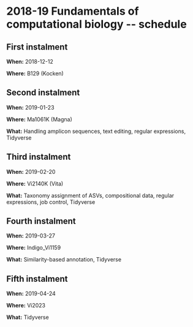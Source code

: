 # 2018-19 Fundamentals of computational biology -- schedule

## First instalment

**When:** 2018-12-12

**Where:** B129 (Kocken)

## Second instalment

**When:** 2019-01-23

**Where:** Ma1061K (Magna)

**What:** Handling amplicon sequences, text editing, regular expressions, Tidyverse

## Third instalment

**When:** 2019-02-20

**Where:** Vi2140K (Vita)

**What:** Taxonomy assignment of ASVs, compositional data, regular expressions, job control, Tidyverse

## Fourth instalment

**When:** 2019-03-27

**Where:** Indigo_Vi1159

**What:** Similarity-based annotation, Tidyverse

## Fifth instalment

**When:** 2019-04-24

**Where:** Vi2023

**What:** Tidyverse
